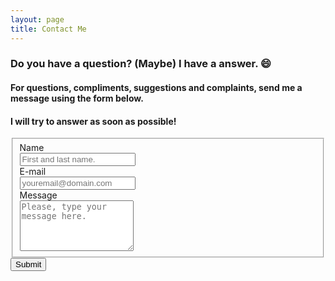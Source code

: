 ```yaml
---
layout: page
title: Contact Me
---
```


### Do you have a question? (Maybe) I have a answer. 😄

#### For questions, compliments, suggestions and complaints, send me a message using the form below. 
#### I will try to answer as soon as possible!


<head>
  <title>reCAPTCHA demo: Simple page</title>
  <script src="https://www.google.com/recaptcha/api.js" async defer></script>
</head>

<form id="fs-frm" name="simple-contact-form" accept-charset="utf-8" action="https://formspree.io/f/xleznwww" method="post">
  <fieldset id="fs-frm-inputs">
    <label for="full-name">Name</label>  <br>
    <input type="text" name="name" id="full-name" placeholder="First and last name." required=""> <br>
    <label for="email-address">E-mail</label> <br>
    <input type="email" name="_replyto" id="email-address" placeholder="youremail@domain.com" required=""> <br>
    <label for="message">Message</label> <br>
    <textarea rows="5" name="message" id="message" placeholder="Please, type your message here." required=""></textarea>
    <input type="hidden" name="_subject" id="email-subject" value="Contact Form Submission">
  </fieldset>
  <input type="submit" value="Submit">
</form>

